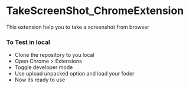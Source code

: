 # TakeScreenShot_ChromeExtension
This extension help you to take a screenshot from browser

### To Test in local

* Clone the repository to you local
* Open Chrome > Extensions
* Toggle developer mode
* Use upload unpacked option and load your foder
* Now its ready to use
